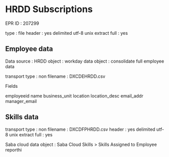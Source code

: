 # HRDD Subscriptions

EPR ID : 207299

type : file
header : yes
delimited
utf-8
unix
extract full : yes



 ## Employee data


Data source : HRDD
object : workday
data object : consolidate full employee data


transport type : non
filename : DXCDEHRDD.csv


Fields


employeeid
name
business_unit
location
location_desc
email_addr
manager_email



## Skills data

transport type : non
filename : DXCDFPHRDD.csv
header : yes
delimited
utf-8
unix
extract full : yes


Saba cloud
data object : Saba Cloud Skills > Skills Assigned to Employee reporthi


